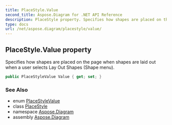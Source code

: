 ```yaml
---
title: PlaceStyle.Value
second_title: Aspose.Diagram for .NET API Reference
description: PlaceStyle property. Specifies how shapes are placed on the page when shapes are laid out when a user selects Lay Out Shapes Shape menu
type: docs
url: /net/aspose.diagram/placestyle/value/
---
```

## PlaceStyle.Value property

Specifies how shapes are placed on the page when shapes are laid out when a user selects Lay Out Shapes (Shape menu).

```csharp
public PlaceStyleValue Value { get; set; }
```

### See Also

* enum [PlaceStyleValue](../../placestylevalue/)
* class [PlaceStyle](../)
* namespace [Aspose.Diagram](../../placestyle/)
* assembly [Aspose.Diagram](../../../)


